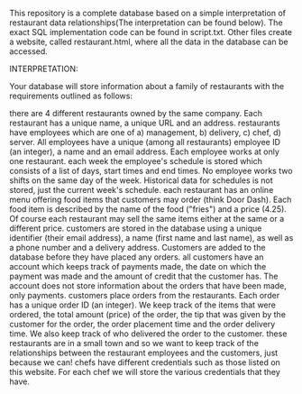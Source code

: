This repository is a complete database based on a simple interpretation of restaurant data relationships(The interpretation can be found below).
The exact SQL implementation code can be found in script.txt.
Other files create a website, called restaurant.html, where all the data in the database can be accessed.




INTERPRETATION:

Your database will store information about a family of restaurants with the requirements outlined as follows:

there are 4 different restaurants owned by the same company.  Each restaurant has a unique name, a unique URL and an address.
restaurants have employees which are one of a) management, b) delivery, c) chef, d) server.  All employees have a unique (among all restaurants) employee ID (an integer), a name and an email address.   Each employee works at only one restaurant.
each week the employee's schedule is stored which consists of a list of days, start times and end times.  No employee works two shifts on the same day of the week.  Historical data for schedules is not stored, just the current week's schedule.
each restaurant has an online menu offering food items that customers may order (think Door Dash).  Each food item is described by the name of the food ("fries") and a price (4.25).  Of course each restaurant may sell the same items either at the same or a different price.
customers are stored in the database using a unique identifier (their email address), a name (first name and last name), as well as a phone number and a delivery address.  Customers are added to the database before they have placed any orders.
all customers have an account which keeps track of payments made, the date on which the payment was made and the amount of credit that the customer has.  The account does not store information about the orders that have been made, only payments.
customers place orders from the restaurants.  Each order has a unique order ID (an integer).  We keep track of the items that were ordered, the total amount (price) of the order, the tip that was given by the customer for the order, the order placement time and the order delivery time.  We also keep track of who delivered the order to the customer.
these restaurants are in a small town and so we want to keep track of the relationships between the restaurant employees and the customers, just because we can!
chefs have different credentials such as those listed on this website.  For each chef we will store the various credentials that they have.
